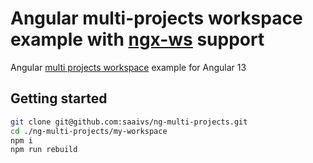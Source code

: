 # Angular multi-projects workspace example with [ngx-ws](https://www.npmjs.com/package/ngx-ws) support

Angular [multi projects workspace](https://angular.io/guide/file-structure#setting-up-for-a-multi-project-workspace) example for Angular 13

## Getting started

```bash
git clone git@github.com:saaivs/ng-multi-projects.git
cd ./ng-multi-projects/my-workspace
npm i
npm run rebuild

```

